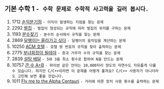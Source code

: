 기본 수학 1 ```- 수학 문제로 수학적 사고력을 길러 봅시다.```
---
1. 1712	[손익분기점](https://www.acmicpc.net/problem/1712)
    ```- 이익이 발생하는 지점을 찾는 문제```
2. 2292 [벌집](https://www.acmicpc.net/problem/2292)
    ```- 벌집이 형성되는 규칙에 따라 벌집의 위치를 구하는 문제```
3. 1193	[분수찾기](https://www.acmicpc.net/problem/1193)
    ```- 분수의 순서에서 규칙을 찾는 문제```
4. 2869 [달팽이는 올라가고 싶다](https://www.acmicpc.net/problem/2869)
    ```- 달팽이의 움직임을 계산하는 문제```
5. 10250	[ACM 호텔](https://www.acmicpc.net/problem/10250)
    ```- 호텔 방 번호의 규칙을 찾아 출력하는 문제```
6. 2775	[부녀회장이 될테야](https://www.acmicpc.net/problem/2775)
    ```- 층과 거주자 수의 규칙을 찾는 문제```
7. 2839 [설탕 배달](https://www.acmicpc.net/problem/2839)
    ```- 5와 3을 최소 횟수로 합하여 N을 만드는 문제```
8. 10757 [큰 수 A+B](https://www.acmicpc.net/problem/10757)
    ```- 파이썬 같은 언어는 10,000자리 정도의 자연수도 자유롭게 다룰 수 있습니다. 하지만 C/C++이라면 이 문제를 어떻게 풀까요? C/C++ 사용자가 아니더라도 고민해 보면 좋을 것입니다.```
9. 1011	[Fly me to the Alpha Centauri](https://www.acmicpc.net/problem/1011)
    ```- 거리에 따른 장치 사용 횟수를 출력하는 문제```
